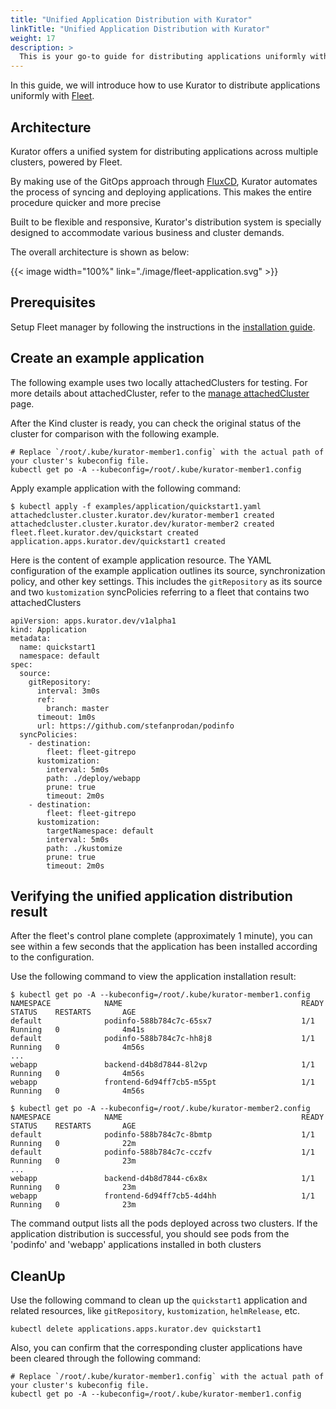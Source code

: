 ```yaml
---
title: "Unified Application Distribution with Kurator"
linkTitle: "Unified Application Distribution with Kurator"
weight: 17
description: >
  This is your go-to guide for distributing applications uniformly with Kurator.
---
```


In this guide, we will introduce how to use Kurator to distribute applications uniformly with [Fleet](https://kurator.dev/docs/references/fleet-api/#fleet).

## Architecture

Kurator offers a unified system for distributing applications across multiple clusters, powered by Fleet.

By making use of the GitOps approach through [FluxCD](https://fluxcd.io/flux/), Kurator automates the process of syncing and deploying applications. This makes the entire procedure quicker and more precise

Built to be flexible and responsive, Kurator's distribution system is specially designed to accommodate various business and cluster demands.

The overall architecture is shown as below:

{{< image width="100%"
    link="./image/fleet-application.svg"
    >}}

## Prerequisites

Setup Fleet manager by following the instructions in the [installation guide](/docs/setup/install-fleet-manager).

## Create an example application

The following example uses two locally attachedClusters for testing. For more details about attachedCluster, refer to the [manage attachedCluster](/docs/fleet-manage/manage-attachedcluster) page.

After the Kind cluster is ready, you can check the original status of the cluster for comparison with the following example.

```console
# Replace `/root/.kube/kurator-member1.config` with the actual path of your cluster's kubeconfig file.
kubectl get po -A --kubeconfig=/root/.kube/kurator-member1.config
```

Apply example application with the following command:

```console
$ kubectl apply -f examples/application/quickstart1.yaml
attachedcluster.cluster.kurator.dev/kurator-member1 created
attachedcluster.cluster.kurator.dev/kurator-member2 created
fleet.fleet.kurator.dev/quickstart created
application.apps.kurator.dev/quickstart1 created
```

Here is the content of example application resource.
The YAML configuration of the example application outlines its source, synchronization policy, and other key settings.
This includes the  `gitRepository` as its source and two  `kustomization` syncPolicies referring to a fleet that contains two attachedClusters

```console
apiVersion: apps.kurator.dev/v1alpha1
kind: Application
metadata:
  name: quickstart1
  namespace: default
spec:
  source:
    gitRepository:
      interval: 3m0s
      ref:
        branch: master
      timeout: 1m0s
      url: https://github.com/stefanprodan/podinfo
  syncPolicies:
    - destination:
        fleet: fleet-gitrepo
      kustomization:
        interval: 5m0s
        path: ./deploy/webapp
        prune: true
        timeout: 2m0s
    - destination:
        fleet: fleet-gitrepo
      kustomization:
        targetNamespace: default
        interval: 5m0s
        path: ./kustomize
        prune: true
        timeout: 2m0s
```

## Verifying the unified application distribution result

After the fleet's control plane complete (approximately 1 minute), 
you can see within a few seconds that the application has been installed according to the configuration.

Use the following command to view the application installation result:

```console
$ kubectl get po -A --kubeconfig=/root/.kube/kurator-member1.config
NAMESPACE            NAME                                        READY   STATUS    RESTARTS       AGE
default              podinfo-588b784c7c-65sx7                    1/1     Running   0              4m41s
default              podinfo-588b784c7c-hh8j8                    1/1     Running   0              4m56s
...
webapp               backend-d4b8d7844-8l2vp                     1/1     Running   0              4m56s
webapp               frontend-6d94ff7cb5-m55pt                   1/1     Running   0              4m56s

$ kubectl get po -A --kubeconfig=/root/.kube/kurator-member2.config
NAMESPACE            NAME                                        READY   STATUS    RESTARTS       AGE
default              podinfo-588b784c7c-8bmtp                    1/1     Running   0              22m
default              podinfo-588b784c7c-cczfv                    1/1     Running   0              23m
...
webapp               backend-d4b8d7844-c6x8x                     1/1     Running   0              23m
webapp               frontend-6d94ff7cb5-4d4hh                   1/1     Running   0              23m
```

The command output lists all the pods deployed across two clusters. 
If the application distribution is successful, you should see pods from the 'podinfo' and 'webapp' applications installed in both clusters

## CleanUp

Use the following command to clean up the `quickstart1` application and related resources, like `gitRepository`, `kustomization`, `helmRelease`, etc.

```console
kubectl delete applications.apps.kurator.dev quickstart1
```

Also, you can confirm that the corresponding cluster applications have been cleared through the following command:

```console
# Replace `/root/.kube/kurator-member1.config` with the actual path of your cluster's kubeconfig file.
kubectl get po -A --kubeconfig=/root/.kube/kurator-member1.config
```
